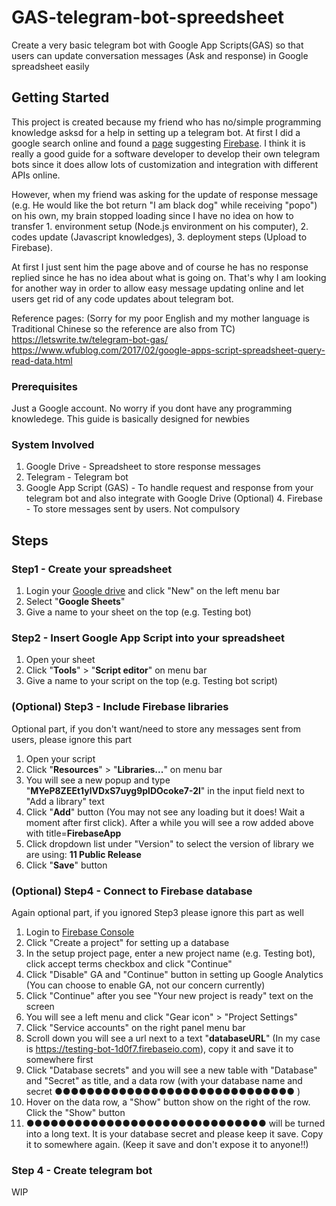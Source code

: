 # GAS-telegram-bot-spreedsheet
Create a very basic telegram bot with Google App Scripts(GAS) so that users can update conversation messages (Ask and response) in Google spreadsheet easily

## Getting Started

This project is created because my friend who has no/simple programming knowledge asksd for a help in setting up a telegram bot. At first I did a google search online and found a [page](https://medium.com/@aaroncql/build-a-serverless-telegram-bot-with-firebase-functions-267d251e4e46) suggesting [Firebase](https://firebase.google.com/). I think it is really a good guide for a software developer to develop their own telegram bots since it does allow lots of customization and integration with different APIs online.

However, when my friend was asking for the update of response message (e.g. He would like the bot return "I am black dog" while receiving "popo") on his own, my brain stopped loading since I have no idea on how to transfer 1. environment setup (Node.js environment on his computer), 2. codes update (Javascript knowledges), 3. deployment steps (Upload to Firebase).

At first I just sent him the page above and of course he has no response replied since he has no idea about what is going on. That's why I am looking for another way in order to allow easy message updating online and let users get rid of any code updates about telegram bot.

Reference pages: (Sorry for my poor English and my mother language is Traditional Chinese so the reference are also from TC)
https://letswrite.tw/telegram-bot-gas/
https://www.wfublog.com/2017/02/google-apps-script-spreadsheet-query-read-data.html

### Prerequisites

Just a Google account. No worry if you dont have any programming knowledege. This guide is basically designed for newbies


### System Involved
1. Google Drive - Spreadsheet to store response messages
2. Telegram - Telegram bot
3. Google App Script (GAS) - To handle request and response from your telegram bot and also integrate with Google Drive
(Optional) 4. Firebase - To store messages sent by users. Not compulsory


## Steps
### Step1 - Create your spreadsheet
1. Login your [Google drive](https://drive.google.com/drive/u/1/my-drive) and click "New" on the left menu bar
2. Select "**Google Sheets**"
3. Give a name to your sheet on the top (e.g. Testing bot)

### Step2 - Insert Google App Script into your spreadsheet
1. Open your sheet
2. Click "**Tools**" > "**Script editor**" on menu bar
3. Give a name to your script on the top (e.g. Testing bot script)

### (Optional) Step3 - Include Firebase libraries
Optional part, if you don't want/need to store any messages sent from users, please ignore this part
1. Open your script
2. Click "**Resources**" > "**Libraries...**" on menu bar
3. You will see a new popup and type "**MYeP8ZEEt1ylVDxS7uyg9plDOcoke7-2l**" in the input field next to "Add a library" text
4. Click "**Add**" button (You may not see any loading but it does! Wait a moment after first click). After a while you will see a row added above with title=**FirebaseApp**
5. Click dropdown list under "Version" to select the version of library we are using: **11 Public Release**
6. Click "**Save**" button

### (Optional) Step4 - Connect to Firebase database
Again optional part, if you ignored Step3 please ignore this part as well
1. Login to [Firebase Console](https://console.firebase.google.com/)
2. Click "Create a project" for setting up a database
3. In the setup project page, enter a new project name (e.g. Testing bot), click accept terms checkbox and click "Continue"
4. Click "Disable" GA and "Continue" button in setting up Google Analytics (You can choose to enable GA, not our concern currently)
5. Click "Continue" after you see "Your new project is ready" text on the screen
6. You will see a left menu and click "Gear icon" > "Project Settings"
7. Click "Service accounts" on the right panel menu bar
8. Scroll down you will see a url next to a text "**databaseURL**" (In my case is <https://testing-bot-1d0f7.firebaseio.com>), copy it and save it to somewhere first
9. Click "Database secrets" and you will see a new table with "Database" and "Secret" as title, and a data row (with your database name and secret ●●●●●●●●●●●●●●●●●●●●●●●●●●●●●● )
10. Hover on the data row, a "Show" button show on the right of the row. Click the "Show" button
11. ●●●●●●●●●●●●●●●●●●●●●●●●●●●●●● will be turned into a long text. It is your database secret and please keep it save. Copy it to somewhere again. (Keep it save and don't expose it to anyone!!)

### Step 4 - Create telegram bot
WIP
